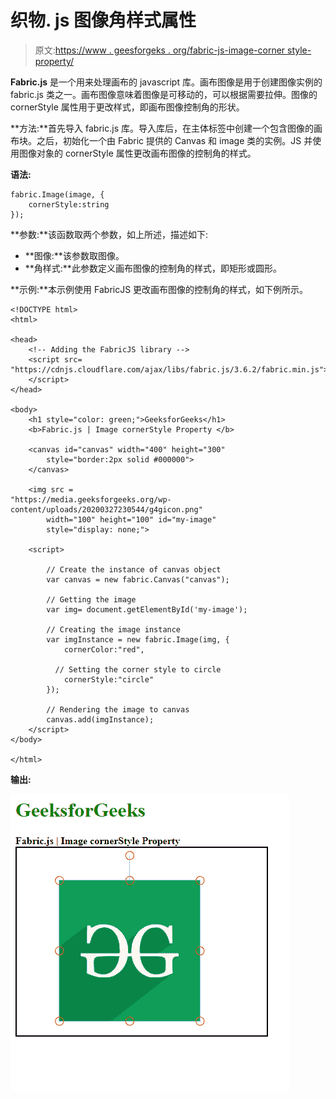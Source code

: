 # 织物. js 图像角样式属性

> 原文:[https://www . geesforgeks . org/fabric-js-image-corner style-property/](https://www.geeksforgeeks.org/fabric-js-image-cornerstyle-property/)

**Fabric.js** 是一个用来处理画布的 javascript 库。画布图像是用于创建图像实例的 fabric.js 类之一。画布图像意味着图像是可移动的，可以根据需要拉伸。图像的 cornerStyle 属性用于更改样式，即画布图像控制角的形状。

**方法:**首先导入 fabric.js 库。导入库后，在主体标签中创建一个包含图像的画布块。之后，初始化一个由 Fabric 提供的 Canvas 和 image 类的实例。JS 并使用图像对象的 cornerStyle 属性更改画布图像的控制角的样式。

**语法:**

```
fabric.Image(image, {
    cornerStyle:string
});
```

**参数:**该函数取两个参数，如上所述，描述如下:

*   **图像:**该参数取图像。
*   **角样式:**此参数定义画布图像的控制角的样式，即矩形或圆形。

**示例:**本示例使用 FabricJS 更改画布图像的控制角的样式，如下例所示。

```
<!DOCTYPE html> 
<html> 

<head> 
    <!-- Adding the FabricJS library --> 
    <script src= 
"https://cdnjs.cloudflare.com/ajax/libs/fabric.js/3.6.2/fabric.min.js"> 
    </script> 
</head> 

<body> 
    <h1 style="color: green;">GeeksforGeeks</h1> 
    <b>Fabric.js | Image cornerStyle Property </b> 

    <canvas id="canvas" width="400" height="300"
        style="border:2px solid #000000"> 
    </canvas> 

    <img src =
"https://media.geeksforgeeks.org/wp-content/uploads/20200327230544/g4gicon.png" 
        width="100" height="100" id="my-image"
        style="display: none;">

    <script> 

        // Create the instance of canvas object
        var canvas = new fabric.Canvas("canvas"); 

        // Getting the image
        var img= document.getElementById('my-image');

        // Creating the image instance 
        var imgInstance = new fabric.Image(img, {
            cornerColor:"red",

          // Setting the corner style to circle
            cornerStyle:"circle"
        });

        // Rendering the image to canvas
        canvas.add(imgInstance);
    </script> 
</body> 

</html>
```

**输出:**

![](img/0a0115c8991eaf56fcc6287451a11bae.png)